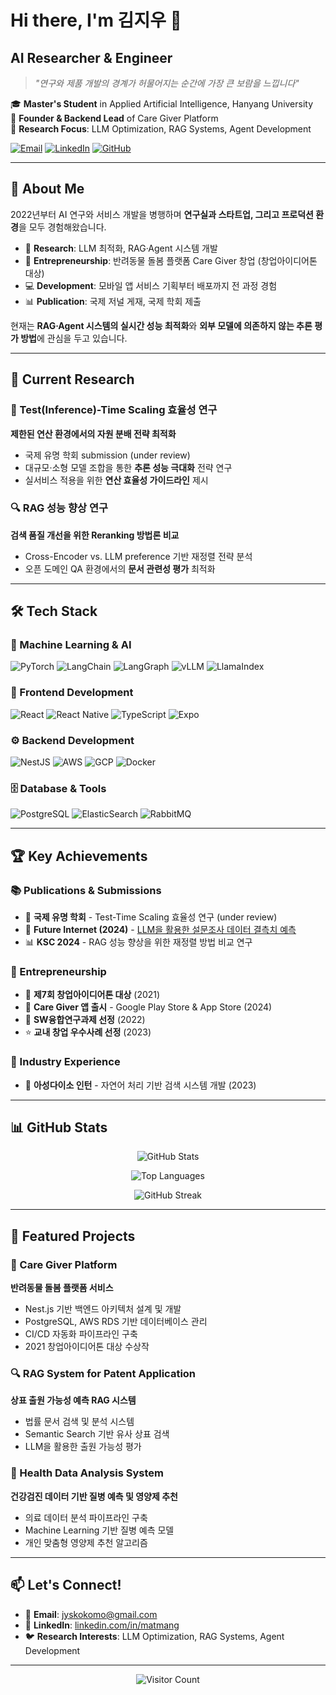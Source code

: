 # Hi there, I'm 김지우 👋

## AI Researcher & Engineer

> *"연구와 제품 개발의 경계가 허물어지는 순간에 가장 큰 보람을 느낍니다"*

🎓 **Master's Student** in Applied Artificial Intelligence, Hanyang University  
🚀 **Founder & Backend Lead** of Care Giver Platform  
🔬 **Research Focus**: LLM Optimization, RAG Systems, Agent Development

[![Email](https://img.shields.io/badge/Email-jyskokomo@gmail.com-red?style=flat-square&logo=gmail)](mailto:jyskokomo@gmail.com)
[![LinkedIn](https://img.shields.io/badge/LinkedIn-matmang-blue?style=flat-square&logo=linkedin)](https://www.linkedin.com/in/matmang)
[![GitHub](https://img.shields.io/badge/GitHub-matmang-black?style=flat-square&logo=github)](https://github.com/matmang)

---

## 🔬 About Me

2022년부터 AI 연구와 서비스 개발을 병행하며 **연구실과 스타트업, 그리고 프로덕션 환경**을 모두 경험해왔습니다. 

- 🧠 **Research**: LLM 최적화, RAG·Agent 시스템 개발
- 🏢 **Entrepreneurship**: 반려동물 돌봄 플랫폼 Care Giver 창업 (창업아이디어톤 대상)
- 💻 **Development**: 모바일 앱 서비스 기획부터 배포까지 전 과정 경험
- 📊 **Publication**: 국제 저널 게재, 국제 학회 제출

현재는 **RAG·Agent 시스템의 실시간 성능 최적화**와 **외부 모델에 의존하지 않는 추론 평가 방법**에 관심을 두고 있습니다.

---

## 🔬 Current Research

### 🚀 Test(Inference)-Time Scaling 효율성 연구
**제한된 연산 환경에서의 자원 분배 전략 최적화**
- 국제 유명 학회 submission (under review)
- 대규모·소형 모델 조합을 통한 **추론 성능 극대화** 전략 연구
- 실서비스 적용을 위한 **연산 효율성 가이드라인** 제시

### 🔍 RAG 성능 향상 연구
**검색 품질 개선을 위한 Reranking 방법론 비교**
- Cross-Encoder vs. LLM preference 기반 재정렬 전략 분석
- 오픈 도메인 QA 환경에서의 **문서 관련성 평가** 최적화

---

## 🛠️ Tech Stack

### 🤖 Machine Learning & AI
![PyTorch](https://img.shields.io/badge/PyTorch-EE4C2C?style=for-the-badge&logo=pytorch&logoColor=white)
![LangChain](https://img.shields.io/badge/LangChain-1C3C3C?style=for-the-badge&logo=langchain&logoColor=white)
![LangGraph](https://img.shields.io/badge/LangGraph-FF6B6B?style=for-the-badge)
![vLLM](https://img.shields.io/badge/vLLM-4A90E2?style=for-the-badge)
![LlamaIndex](https://img.shields.io/badge/LlamaIndex-000000?style=for-the-badge)

### 🎨 Frontend Development
![React](https://img.shields.io/badge/React-20232A?style=for-the-badge&logo=react&logoColor=61DAFB)
![React Native](https://img.shields.io/badge/React_Native-20232A?style=for-the-badge&logo=react&logoColor=61DAFB)
![TypeScript](https://img.shields.io/badge/TypeScript-007ACC?style=for-the-badge&logo=typescript&logoColor=white)
![Expo](https://img.shields.io/badge/Expo-1B1F23?style=for-the-badge&logo=expo&logoColor=white)

### ⚙️ Backend Development
![NestJS](https://img.shields.io/badge/NestJS-E0234E?style=for-the-badge&logo=nestjs&logoColor=white)
![AWS](https://img.shields.io/badge/AWS-232F3E?style=for-the-badge&logo=amazon-aws&logoColor=white)
![GCP](https://img.shields.io/badge/GCP-4285F4?style=for-the-badge&logo=google-cloud&logoColor=white)
![Docker](https://img.shields.io/badge/Docker-2496ED?style=for-the-badge&logo=docker&logoColor=white)

### 🗄️ Database & Tools
![PostgreSQL](https://img.shields.io/badge/PostgreSQL-316192?style=for-the-badge&logo=postgresql&logoColor=white)
![ElasticSearch](https://img.shields.io/badge/Elasticsearch-005571?style=for-the-badge&logo=elasticsearch&logoColor=white)
![RabbitMQ](https://img.shields.io/badge/RabbitMQ-FF6600?style=for-the-badge&logo=rabbitmq&logoColor=white)

---

## 🏆 Key Achievements

### 📚 Publications & Submissions
- 🔬 **국제 유명 학회** - Test-Time Scaling 효율성 연구 (under review)
- 📄 **Future Internet (2024)** - [LLM을 활용한 설문조사 데이터 결측치 예측](https://www.mdpi.com/1999-5903/16/10/351)
- 📊 **KSC 2024** - RAG 성능 향상을 위한 재정렬 방법 비교 연구

### 🚀 Entrepreneurship
- 🥇 **제7회 창업아이디어톤 대상** (2021)
- 📱 **Care Giver 앱 출시** - Google Play Store & App Store (2024)
- 🎯 **SW융합연구과제 선정** (2022)
- ⭐ **교내 창업 우수사례 선정** (2023)

### 💼 Industry Experience
- 🏢 **아성다이소 인턴** - 자연어 처리 기반 검색 시스템 개발 (2023)

---

## 📊 GitHub Stats

<div align="center">
  
![GitHub Stats](https://github-readme-stats.vercel.app/api?username=matmang&show_icons=true&theme=radical&hide_border=true)

![Top Languages](https://github-readme-stats.vercel.app/api/top-langs/?username=matmang&layout=compact&theme=radical&hide_border=true)

![GitHub Streak](https://streak-stats.demolab.com/?user=matmang&theme=radical&hide_border=true)

</div>

---

## 🎯 Featured Projects

### 🐾 Care Giver Platform
**반려동물 돌봄 플랫폼 서비스**
- Nest.js 기반 백엔드 아키텍처 설계 및 개발
- PostgreSQL, AWS RDS 기반 데이터베이스 관리
- CI/CD 자동화 파이프라인 구축
- 2021 창업아이디어톤 대상 수상작

### 🔍 RAG System for Patent Application
**상표 출원 가능성 예측 RAG 시스템**
- 법률 문서 검색 및 분석 시스템
- Semantic Search 기반 유사 상표 검색
- LLM을 활용한 출원 가능성 평가

### 💊 Health Data Analysis System
**건강검진 데이터 기반 질병 예측 및 영양제 추천**
- 의료 데이터 분석 파이프라인 구축
- Machine Learning 기반 질병 예측 모델
- 개인 맞춤형 영양제 추천 알고리즘

---

## 📫 Let's Connect!

- 📧 **Email**: [jyskokomo@gmail.com](mailto:jyskokomo@gmail.com)
- 💼 **LinkedIn**: [linkedin.com/in/matmang](https://www.linkedin.com/in/matmang)
- 🐦 **Research Interests**: LLM Optimization, RAG Systems, Agent Development

---

<div align="center">
  
![Visitor Count](https://profile-counter.glitch.me/matmang/count.svg)

</div>
